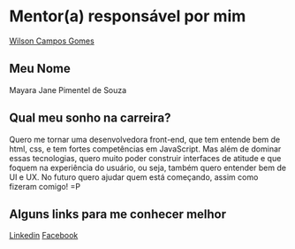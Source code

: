 # Mentor(a) responsável por mim

[Wilson Campos Gomes](/mentores/perfis/wilson_campos.md)

## Meu Nome

Mayara Jane Pimentel de Souza

## Qual meu sonho na carreira?

Quero me tornar uma desenvolvedora front-end, que tem entende bem de html, css, e tem fortes competências em JavaScript. Mas além de dominar essas tecnologias, quero muito poder construir interfaces de atitude e que foquem na experiência do usuário, ou seja, também quero entender bem de UI e UX. No futuro quero ajudar quem está começando, assim como fizeram comigo! =P

## Alguns links para me conhecer melhor

[Linkedin](https://www.linkedin.com/in/mayara-pimentel-497a8630)
[Facebook](https://www.facebook.com/mayaraluck)
